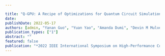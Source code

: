 ```yaml
---

title: "Q-GPU: A Recipe of Optimizations for Quantum Circuit Simulation Using GPUs"
date: 
publishDate: 2022-05-17 
authors: [admin, "Yanan Guo", "Yuan Yao", "Amanda Dumi", "Devin M Mulvey", "Shiv Upadhyay", "Youtao Zhang", "Kenneth D Jordan", "Jun Yang", "Xulong Tang"]
publication_types: ["1"]
abstract: ""
featured: false
publication: "*2022 IEEE International Symposium on High-Performance Computer Architecture (HPCA). Acceptance Ratio: 80/273 = 29.3%*"
---
```


